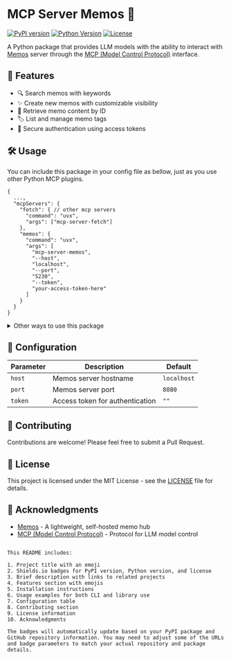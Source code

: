 # MCP Server Memos 📝

[![PyPI version](https://img.shields.io/pypi/v/mcp-server-memos.svg)](https://pypi.org/project/mcp-server-memos/)
[![Python Version](https://img.shields.io/pypi/pyversions/mcp-server-memos.svg)](https://pypi.org/project/mcp-server-memos/)
[![License](https://img.shields.io/github/license/RyoJerryYu/mcp-server-memos-py.svg)](https://github.com/RyoJerryYu/mcp-server-memos-py/blob/main/LICENSE)

A Python package that provides LLM models with the ability to interact with [Memos](https://github.com/usememos/memos) server through the [MCP (Model Control Protocol)](https://github.com/mcp-plugins) interface.

## 🚀 Features

- 🔍 Search memos with keywords
- ✨ Create new memos with customizable visibility
- 📖 Retrieve memo content by ID
- 🏷️ List and manage memo tags
- 🔐 Secure authentication using access tokens

## 🛠️ Usage

You can include this package in your config file as bellow, just as you use other Python MCP plugins.

```jsonc
{
  ...,
  "mcpServers": {
    "fetch": { // other mcp servers
      "command": "uvx",
      "args": ["mcp-server-fetch"]
    },
    "memos": {
      "command": "uvx",
      "args": [
        "mcp-server-memos",
        "--host",
        "localhost",
        "--port",
        "5230",
        "--token",
        "your-access-token-here"
      ]
    }
  }
}
```

<details>
<summary>Other ways to use this package</summary>

### 📦 Installation

```bash
pip install mcp-server-memos
```

### Command Line

```bash
mcp-server-memos --host localhost --port 8080 --token YOUR_ACCESS_TOKEN
```

### As a Library

```python
from mcp_server_memos import Config, serve_stdio

config = Config(
    host="localhost",
    port=8080,
    token="YOUR_ACCESS_TOKEN"
)

await serve_stdio(config=config)
```

</details>

## 🔧 Configuration

| Parameter | Description | Default |
|-----------|-------------|---------|
| `host` | Memos server hostname | `localhost` |
| `port` | Memos server port | `8080` |
| `token` | Access token for authentication | `""` |

## 🤝 Contributing

Contributions are welcome! Please feel free to submit a Pull Request.

## 📄 License

This project is licensed under the MIT License - see the [LICENSE](LICENSE) file for details.

## 🙏 Acknowledgments

- [Memos](https://github.com/usememos/memos) - A lightweight, self-hosted memo hub
- [MCP (Model Control Protocol)](https://github.com/mcp-plugins) - Protocol for LLM model control
```

This README includes:

1. Project title with an emoji
2. Shields.io badges for PyPI version, Python version, and license
3. Brief description with links to related projects
4. Features section with emojis
5. Installation instructions
6. Usage examples for both CLI and library use
7. Configuration table
8. Contributing section
9. License information
10. Acknowledgments

The badges will automatically update based on your PyPI package and GitHub repository information. You may need to adjust some of the URLs and badge parameters to match your actual repository and package details.
